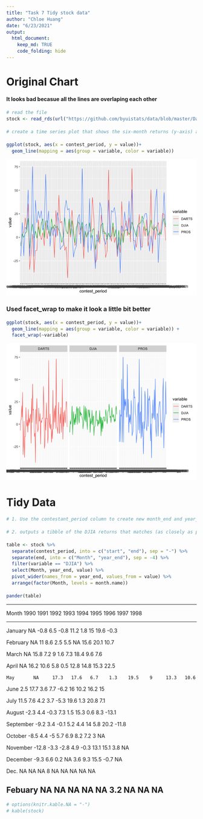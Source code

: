 ```yaml
---
title: "Task 7 Tidy stock data"
author: "Chloe Huang"
date: "6/23/2021"
output: 
  html_document: 
    keep_md: TRUE
    code_folding: hide
---
```






# Original Chart 

#### It looks bad becasue all the lines are overlaping each other

```r
# read the file
stock <- read_rds(url("https://github.com/byuistats/data/blob/master/Dart_Expert_Dow_6month_anova/Dart_Expert_Dow_6month_anova.RDS?raw=true"))

# create a time series plot that shows the six-month returns (y-axis) across time (x-axis) for PROS, DARTS, and DJIA

ggplot(stock, aes(x = contest_period, y = value))+
  geom_line(mapping = aes(group = variable, color = variable)) 
```

![](Task-7_files/figure-html/unnamed-chunk-1-1.png)<!-- -->
### Used facet_wrap to make it look a little bit better


```r
ggplot(stock, aes(x = contest_period, y = value))+
  geom_line(mapping = aes(group = variable, color = variable)) +
  facet_wrap(~variable)
```

![](Task-7_files/figure-html/unnamed-chunk-2-1.png)<!-- -->

# Tidy Data


```r
# 1. Use the contestant_period column to create new month_end and year_end columns. (Try using separate() and/or extract() from tidyr.)

# 2. outputs a tibble of the DJIA returns that matches (as closely as possible) the table shown below (aka, “pivot wider” the data)

table <- stock %>%
  separate(contest_period, into = c("start", "end"), sep = "-") %>%
  separate(end, into = c("Month", "year_end"), sep = -4) %>%
  filter(variable == "DJIA") %>%
  select(Month, year_end, value) %>%
  pivot_wider(names_from = year_end, values_from = value) %>%
  arrange(factor(Month, levels = month.name)) 

pander(table)
```


----------------------------------------------------------------------------
   Month     1990    1991   1992   1993   1994   1995   1996   1997   1998  
----------- ------- ------ ------ ------ ------ ------ ------ ------ -------
  January     NA     -0.8   6.5    -0.8   11.2   1.8     15    19.6   -0.3  

 February     NA      11    8.6    2.5    5.5     NA    15.6   20.1   10.7  

   March      NA     15.8   7.2     9     1.6    7.3    18.4   9.6     7.6  

   April      NA     16.2   10.6   5.8    0.5    12.8   14.8   15.3   22.5  

    May       NA     17.3   17.6   6.7    1.3    19.5    9     13.3   10.6  

   June       2.5    17.7   3.6    7.7    -6.2    16    10.2   16.2    15   

   July      11.5    7.6    4.2    3.7    -5.3   19.6   1.3    20.8    7.1  

  August     -2.3    4.4    -0.3   7.3    1.5    15.3   0.6    8.3    -13.1 

 September   -9.2    3.4    -0.1   5.2    4.4     14    5.8    20.2   -11.8 

  October    -8.5    4.4     -5    5.7    6.9    8.2    7.2     3      NA   

 November    -12.8   -3.3   -2.8   4.9    -0.3   13.1   15.1   3.8     NA   

 December    -9.3    6.6    0.2     NA    3.6    9.3    15.5   -0.7    NA   

   Dec.       NA      NA     NA     8      NA     NA     NA     NA     NA   

  Febuary     NA      NA     NA     NA     NA    3.2     NA     NA     NA   
----------------------------------------------------------------------------

```r
# options(knitr.kable.NA = "-")
# kable(stock)
```





